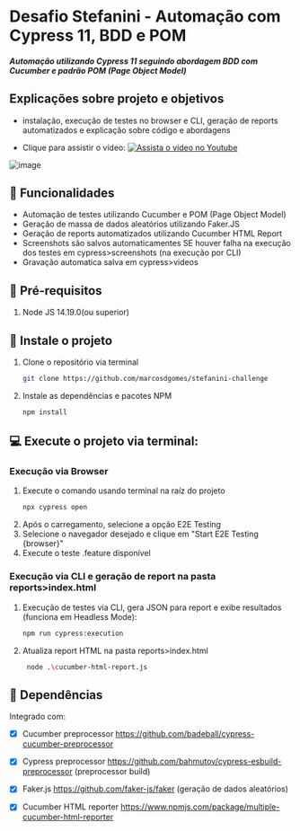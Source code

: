 # Desafio Stefanini - Automação com Cypress 11, BDD e POM

##### Automação utilizando Cypress 11 seguindo abordagem BDD com Cucumber e padrão POM (Page Object Model)

## Explicações sobre projeto e objetivos 
- instalação, execução de testes no browser e CLI, geração de reports automatizados e explicação sobre código e abordagens 

- Clique para assistir o vídeo: 
[![Assista o vídeo no Youtube](https://user-images.githubusercontent.com/40446104/203107589-d0171fa6-f4a8-45e7-9a38-770cbc4c1bc7.png)](https://youtu.be/cVNtG190ZwI)

![image]()

## 🔧 Funcionalidades
- Automação de testes utilizando Cucumber e POM (Page Object Model)
- Geração de massa de dados aleatórios utilizando Faker.JS
- Geração de reports automatizados utilizando Cucumber HTML Report
- Screenshots são salvos automaticamentes SE houver falha na execução dos testes em cypress>screenshots (na execução por CLI)
- Gravação automatica salva em cypress>videos

## 🔴 Pré-requisitos

1. Node JS 14.19.0(ou superior)

## 🚀 Instale o projeto

1. Clone o repositório via terminal
   ```sh
   git clone https://github.com/marcosdgomes/stefanini-challenge
   ```
3. Instale as dependências e pacotes NPM
   ```sh
   npm install
   ```

## 💻 Execute o projeto via terminal:

### Execução via Browser
1. Execute o comando usando terminal na raíz do projeto
   ```sh 
   npx cypress open
   ```
 2. Após o carregamento, selecione a opção E2E Testing
 3. Selecione o navegador desejado e clique em "Start E2E Testing {browser}"
 4. Execute o teste .feature disponível
 
### Execução via CLI e geração de report na pasta reports>index.html
1. Execução de testes via CLI, gera JSON para report e exibe resultados (funciona em Headless Mode): 
    ```sh 
   npm run cypress:execution  
   ```
   
2. Atualiza report HTML na pasta reports>index.html
   ```sh 
    node .\cucumber-html-report.js
    ```
    
## 📖 Dependências

Integrado com:
- [x] Cucumber preprocessor https://github.com/badeball/cypress-cucumber-preprocessor 
- [x] Cypress preprocessor https://github.com/bahmutov/cypress-esbuild-preprocessor (preprocessor build)
- [x] Faker.js https://github.com/faker-js/faker (geração de dados aleatórios)
- [x] Cucumber HTML reporter https://www.npmjs.com/package/multiple-cucumber-html-reporter
    
 
   
